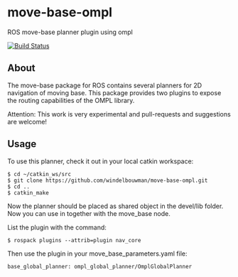 move-base-ompl
==============

ROS move-base planner plugin using ompl

[![Build Status](https://travis-ci.org/windelbouwman/move-base-ompl.svg)](https://travis-ci.org/windelbouwman/move-base-ompl)

About
-----

The move-base package for ROS contains several planners for 2D navigation
of moving base. This package provides two plugins to expose the routing
capabilities of the OMPL library.

Attention: This work is very experimental and pull-requests and suggestions are welcome!

Usage
-----

To use this planner, check it out in your local catkin workspace:

    $ cd ~/catkin_ws/src
    $ git clone https://github.com/windelbouwman/move-base-ompl.git
    $ cd ..
    $ catkin_make

Now the planner should be placed as shared object in the devel/lib folder. Now you can use in 
together with the move_base node.

List the plugin with the command:

    $ rospack plugins --attrib=plugin nav_core


Then use the plugin in your move_base_parameters.yaml file:

    base_global_planner: ompl_global_planner/OmplGlobalPlanner

